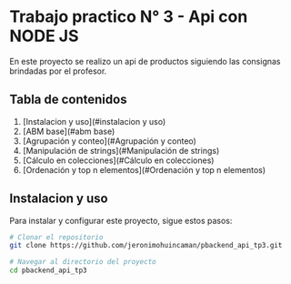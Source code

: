 # Trabajo practico N° 3 - Api con NODE JS
En este proyecto se realizo un api de productos siguiendo las consignas brindadas por el profesor.

## Tabla de contenidos
1. [Instalacion y uso](#instalacion y uso)
2. [ABM base](#abm base)
3. [Agrupación y conteo](#Agrupación y conteo)
4. [Manipulación de strings](#Manipulación de strings)
5. [Cálculo en colecciones](#Cálculo en colecciones)
6. [Ordenación y top n elementos](#Ordenación y top n elementos)

## Instalacion y uso
Para instalar y configurar este proyecto, sigue estos pasos:
```bash
# Clonar el repositorio
git clone https://github.com/jeronimohuincaman/pbackend_api_tp3.git

# Navegar al directorio del proyecto
cd pbackend_api_tp3
```
